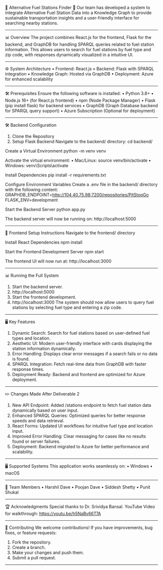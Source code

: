 🚗 Alternative Fuel Stations Finder 🔋
Our team has developed a system to integrate Alternative Fuel Station Data into a Knowledge Graph to provide sustainable transportation insights and a user-friendly interface for searching nearby stations.
________________________________________
📊 Overview
The project combines React.js for the frontend, Flask for the backend, and GraphDB for handling SPARQL queries related to fuel station information. This allows users to search for fuel stations by fuel type and zip code, with responses dynamically visualized in a intuitive UI.
________________________________________
⚙️ System Architecture
•	Frontend: React.js
•	Backend: Flask with SPARQL integration
•	Knowledge Graph: Hosted via GraphDB
•	Deployment: Azure for enhanced scalability
________________________________________
🛠️ Prerequisites
Ensure the following software is installed:
•	Python 3.8+
•	Node.js 16+ (for React.js frontend)
•	npm (Node Package Manager)
•	Flask (pip install flask) for backend services
•	GraphDB (Graph Database backend for SPARQL query support)
•	Azure Subscription (Optional for deployment)
________________________________________
🛠️ Backend Configuration
1. Clone the Repository
2. Setup Flask Backend
Navigate to the backend/ directory:
cd backend/

Create a Virtual Environment
python -m venv venv

Activate the virtual environment:
•	Mac/Linux: 
source venv/bin/activate
•	Windows: 
venv\Scripts\activate

Install Dependencies
pip install -r requirements.txt

Configure Environment Variables
Create a .env file in the backend/ directory with the following content:
GRAPHDB_ENDPOINT=http://104.40.75.98:7200/repositories/PitStopGo
FLASK_ENV=development

Start the Backend Server
python app.py

The backend server will now be running on:
http://localhost:5000
________________________________________
🚀 Frontend Setup Instructions
Navigate to the frontend/ directory

Install React Dependencies
npm install

Start the Frontend Development Server
npm start

The frontend UI will now run at:
http://localhost:3000
________________________________________
📊 Running the Full System
1.	Start the backend server.
2.	http://localhost:5000
3.	Start the frontend development.
4.	http://localhost:3000
The system should now allow users to query fuel stations by selecting fuel type and entering a zip code.
________________________________________
🖥️ Key Features
1.	Dynamic Search: Search for fuel stations based on user-defined fuel types and location.
2.	Aesthetic UI: Modern user-friendly interface with cards displaying the station information dynamically.
3.	Error Handling: Displays clear error messages if a search fails or no data is found.
4.	SPARQL Integration: Fetch real-time data from GraphDB with faster response times.
5.	Deployment Ready: Backend and frontend are optimized for Azure deployment.
________________________________________
✏️ Changes Made After Deliverable 2
1.	New API Endpoint: Added /stations endpoint to fetch fuel station data dynamically based on user input.
2.	Enhanced SPARQL Queries: Optimized queries for better response speeds and data retrieval.
3.	React Forms: Updated UI workflows for intuitive fuel type and location input.
4.	Improved Error Handling: Clear messaging for cases like no results found or server failures.
5.	Deployment: Backend migrated to Azure for better performance and scalability.
________________________________________
🖥️ Supported Systems
This application works seamlessly on:
•	Windows
•	macOS
________________________________________
👥 Team Members
•	Harshil Dave
•	Poojan Dave
•	Siddesh Shetty
•	Punit Shukal
________________________________________
🏆 Acknowledgments
Special thanks to Dr. Srividya Bansal.
YouTube Video for walkthrough: https://youtu.be/h5NaBv66T7A
________________________________________
🤝 Contributing
We welcome contributions! If you have improvements, bug fixes, or feature requests:
1.	Fork the repository.
2.	Create a branch.
3.	Make your changes and push them.
4.	Submit a pull request.
________________________________________
